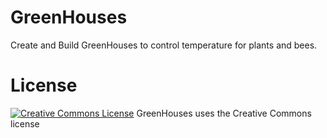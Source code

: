 GreenHouses
===========

Create and Build GreenHouses to control temperature for plants and bees.

License
===============
<a rel="license" href="http://creativecommons.org/licenses/by/4.0/"><img alt="Creative Commons License" style="border-width: 0" src="http://i.creativecommons.org/l/by/4.0/88x31.png"></a>
GreenHouses uses the Creative Commons license